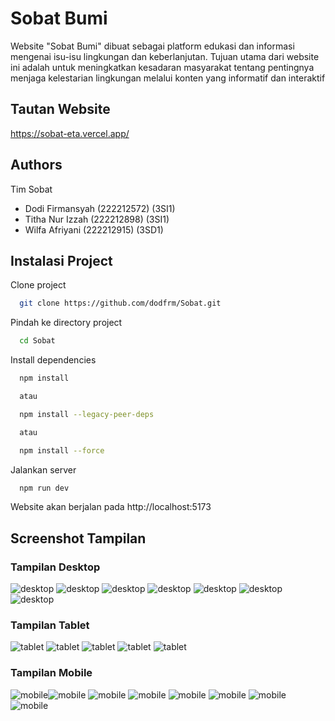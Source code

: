 # Sobat Bumi

Website "Sobat Bumi" dibuat sebagai platform edukasi dan informasi mengenai isu-isu lingkungan dan keberlanjutan. Tujuan utama dari website ini adalah untuk meningkatkan kesadaran masyarakat tentang pentingnya menjaga kelestarian lingkungan melalui konten yang informatif dan interaktif

## Tautan Website

https://sobat-eta.vercel.app/

## Authors
 Tim Sobat
- Dodi Firmansyah (222212572) (3SI1)
- Titha Nur Izzah (222212898) (3SI1)
- Wilfa Afriyani (222212915) (3SD1)

## Instalasi Project

Clone project

```bash
  git clone https://github.com/dodfrm/Sobat.git
```

Pindah ke directory project

```bash
  cd Sobat
```

Install dependencies

```bash
  npm install

  atau

  npm install --legacy-peer-deps

  atau

  npm install --force
```

Jalankan server

```bash
  npm run dev
```
Website akan berjalan pada http://localhost:5173

## Screenshot Tampilan

### Tampilan Desktop
![desktop](./ss/desktop%20(1).png)
![desktop](./ss/desktop%20(2).png)
![desktop](./ss/desktop%20(3).png)
![desktop](./ss/desktop%20(4).png)
![desktop](./ss/desktop%20(5).png)
![desktop](./ss/desktop%20(6).png)
![desktop](./ss/desktop%20(7).png)

### Tampilan Tablet
![tablet](./ss/tablet%20(2).jpeg)
![tablet](./ss/tablet%20(3).jpeg)
![tablet](./ss/tablet%20(4).jpeg)
![tablet](./ss/tablet%20(5).jpeg)
![tablet](./ss/tablet%20(6).jpeg)

### Tampilan Mobile
![mobile](./ss/mobile%20(1).jpeg)![mobile](./ss/mobile%20(2).jpeg)
![mobile](./ss/mobile%20(3).jpeg)
![mobile](./ss/mobile%20(4).jpeg)
![mobile](./ss/mobile%20(5).jpeg)
![mobile](./ss/mobile%20(6).jpeg)
![mobile](./ss/mobile%20(7).jpeg)
![mobile](./ss/mobile%20(8).jpeg)


